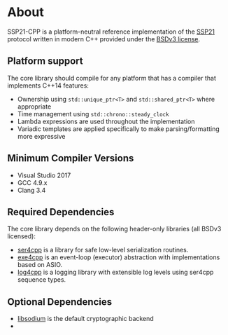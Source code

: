 # About

SSP21-CPP is a platform-neutral reference implementation of the [SSP21](TODO) protocol written in modern C++ provided under the [BSDv3 license](https://opensource.org/licenses/BSD-3-Clause).

## Platform support

The core library should compile for any platform that has a compiler that implements C++14 features:

* Ownership using `std::unique_ptr<T>` and `std::shared_ptr<T>` where appropriate
* Time management using `std::chrono::steady_clock`
* Lambda expressions are used throughout the implementation
* Variadic templates are applied specifically to make parsing/formatting more expressive

## Minimum Compiler Versions

* Visual Studio 2017
* GCC 4.9.x
* Clang  3.4

## Required Dependencies

The core library depends on the following header-only libraries (all BSDv3 licensed):

* [ser4cpp](https://github.com/automatak/ser4cpp) is a library for safe low-level serialization routines.
* [exe4cpp](https://github.com/automatak/exe4cpp) is an event-loop (executor) abstraction with implementations based on ASIO.
* [log4cpp](https://github.com/automatak/log4cpp) is a logging library with extensible log levels using ser4cpp sequence types.

## Optional Dependencies

* [libsodium](https://download.libsodium.org/doc/) is the default cryptographic backend
* 
